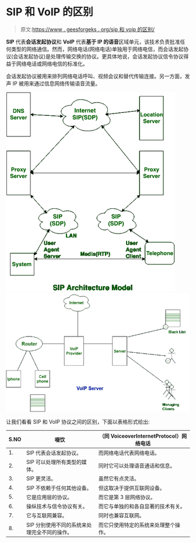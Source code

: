 # SIP 和 VoIP 的区别

> 原文:[https://www . geesforgeks . org/sip 和 voip 的区别/](https://www.geeksforgeeks.org/difference-between-sip-and-voip/)

**SIP** 代表**会话发起协议**和 **VoIP** 代表**基于 IP 的语音**区域单元，该技术负责批准任何类型的网络通信。然而，网络电话(网络电话)单独用于网络电信，而会话发起协议(会话发起协议)是处理传输交换的协议。更具体地说，会话发起协议信令协议得益于网络电话或网络电信的标准化。

会话发起协议被用来排列网络电话呼叫、视频会议和替代传输连接。另一方面，发声 IP 被用来通过信息网络传输语音流量。

![](img/226b44119043cee09a038a51eb46cde4.png)
![](img/34609317463e793f2f6cee8c5e63c335.png)

让我们看看 SIP 和 VoIP 协议之间的区别，下面以表格形式给出:

| S.NO | 啜饮 | （同 VoiceoverInternetProtocol）网络电话 |
| --- | --- | --- |
| 1. | SIP 代表会话发起协议。 | 而网络电话代表网络电话。 |
| 2. | SIP 可以处理所有类型的媒体。 | 同时它可以处理语音通话和信息。 |
| 3. | SIP 更灵活。 | 虽然它有点灵活。 |
| 4. | SIP 不依赖于任何其他设备。 | 但这取决于提供互联网设备。 |
| 5. | 它是应用层的协议。 | 而它是第 3 层网络协议。 |
| 6. | 操纵技术与信令协议有关。 | 而它与单独的和各自显著的技术有关。 |
| 7. | 它与互联网兼容。 | 同时也兼容互联网。 |
| 8. | SIP 分别使用不同的系统来处理完全不同的操作。 | 而它只使用特定的系统来处理整个操作。 |